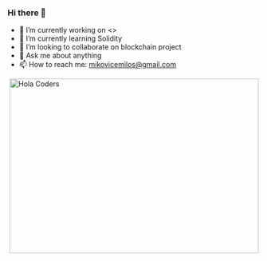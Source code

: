 ### Hi there 👋

- 🔭 I’m currently working on <>
- 🌱 I’m currently learning Solidity
- 👯 I’m looking to collaborate on blockchain project
- 💬 Ask me about anything
- 📫 How to reach me: mikovicemilos@gmail.com

<img align="right" src="https://thumbs.gfycat.com/DefiniteImmenseHalicore-size_restricted.gif" alt="Hola Coders" width="500" height="350"/> 
